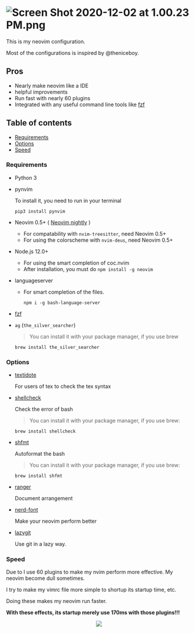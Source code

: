 ![Screen Shot 2020-12-02 at 1.00.23 PM.png](https://i.loli.net/2020/12/02/KdbP1m5t8Z2D4Xg.png)
===

This is my neovim configuration.

Most of the configurations is inspired by @theniceboy.

Pros
----

- Nearly make neovim like a IDE
- helpful improvements
- Run fast with nearly 60 plugins
- Integrated with any useful command line tools like [fzf](https://github.com/junegunn/fzf)

Table of contents
-----------------

<!-- TOC GFM -->

- [Requirements](#requirements)
- [Options](#options)
- [Speed](#speed)

<!-- /TOC -->

### Requirements

* Python 3

* pynvim

	To install it, you need to run in your terminal
	```shell
	pip3 install pynvim
	```

* Neovim 0.5+ ( [Neovim nightly](https://github.com/neovim/neovim#install-from-source) )
  * For compatability with `nvim-treesitter`, need Neovim 0.5+
  * For using the colorscheme with `nvim-deus`, need Neovim 0.5+

* Node.js 12.0+
  * For using the smart completion of coc.nvim
  * After installation, you must do `npm install -g neovim`

* languageserver
	* For smart completion of the files.

		 ```shell
		 npm i -g bash-language-server
		 ```
* [fzf](https://github.com/junegunn/fzf)

* `ag` (`the_silver_searcher`)

	> You can install it with your package manager, if you use brew

	```shell
	brew install the_silver_searcher
	```

### Options

* [textidote](https://github.com/sylvainhalle/textidote)

	For users of tex to check the tex syntax

* [shellcheck](https://github.com/koalaman/shellcheck)

	Check the error of bash

	> You can install it with your package manager, if you use brew:

	```shell
	brew install shellcheck
	```

* [shfmt](https://github.com/mvdan/sh)

	Autoformat the bash

	> You can install it with your package manager, if you use brew:

	```shell
	brew install shfmt
	```

* [ranger](https://github.com/ranger/ranger)

	Document arrangement

* [nerd-font](https://github.com/ryanoasis/nerd-fonts)

	Make your neovim perform better

* [lazygit](https://github.com/jesseduffield/lazygit)

	Use git in a lazy way.





### Speed

Due to I use 60 plugins to make my nvim perform more effective. My neovim become dull sometimes.

I try to make my vimrc file more simple to shortup its startup time, etc.

Doing these makes my neovim run faster.

**With these effects, its startup merely use 170ms with those plugins!!!**

<center><img src="https://i.loli.net/2020/12/09/3uplEq2RFtzCg57.png"></center>
